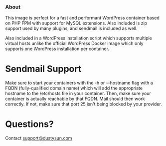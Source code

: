 ### About

This image is perfect for a fast and performant WordPress container based on PHP FPM with support for MySQL extensions. Also included is zip support used by many plugins, and sendmail is included as well.

Also included in a WordPress installation script which supports multiple virtual hosts unlike the official WordPress Docker image which only supports one WordPress installation per container.

# Sendmail Support

Make sure to start your containers with the -h or --hostname flag with a FQDN (fully-qualified domain name) which will add the appropriate hostname to the /etc/hosts file in your container. Then, make sure your container is actually reachable by that FQDN. Mail should then work correctly. If not, make sure that port 25 isn't being blocked by your provider.

# Questions?

Contact [support@dustysun.com](<a href="mailto:support@dustysun.com">)
